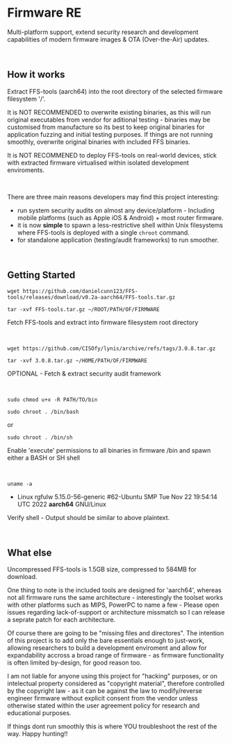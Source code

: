 <h1>Firmware RE</h1>

Multi-platform support, extend security research and development capabilities of modern firmware images & OTA (Over-the-Air) updates.

<br>

<h2>How it works</h2>

Extract FFS-tools (aarch64) into the root directory of the selected firmware filesystem '/'.

It is NOT RECOMMENDED to overwrite existing binaries, as this will run original executables from vendor for aditional testing - binaries may be customised from manufacture so its best to keep original binaries for application fuzzing and initial testing purposes. If things are not running smoothly, overwrite original binaries with included FFS binaries.

It is NOT RECOMMENED to deploy FFS-tools on real-world devices, stick with extracted firmware virtualised within isolated development enviroments.

<br>

There are three main reasons developers may find this project interesting:

* run system security audits on almost any device/platform - Including mobile platforms (such as Apple iOS & Android) + most router firmware.
* it is now **simple** to spawn a less-restrictive shell within Unix filesystems where FFS-tools is deployed with a single `chroot` command.
* for standalone application (testing/audit frameworks) to run smoother.

<br>

<h2>Getting Started</h2>

`wget https://github.com/danielcunn123/FFS-tools/releases/download/v0.2a-aarch64/FFS-tools.tar.gz`

`tar -xvf FFS-tools.tar.gz ~/ROOT/PATH/OF/FIRMWARE`

Fetch FFS-tools and extract into firmware filesystem root directory

<br>

`wget https://github.com/CISOfy/lynis/archive/refs/tags/3.0.8.tar.gz`

`tar -xvf 3.0.8.tar.gz ~/HOME/PATH/OF/FIRMWARE`


OPTIONAL - Fetch & extract security audit framework

<br>

`sudo chmod u+x -R PATH/TO/bin`

`sudo chroot . /bin/bash`

or

`sudo chroot . /bin/sh`


Enable 'execute' permissions to all binaries in firmware /bin and spawn either a BASH or SH shell

<br>

`uname -a`

- Linux rgfulw 5.15.0-56-generic #62-Ubuntu SMP Tue Nov 22 19:54:14 UTC 2022 **aarch64** GNU/Linux

Verify shell - Output should be similar to above plaintext.

<br>

<h2>What else</h2>

Uncompressed FFS-tools is 1.5GB size, compressed to 584MB for download.

One thing to note is the included tools are designed for 'aarch64', whereas not all firmware runs the same architecture - interestingly the toolset works with other platforms such as MIPS, PowerPC to name a few - Please open issues regarding lack-of-support or architecture missmatch so I can release a seprate patch for each architecture.

Of course there are going to be "missing files and directores". The intention of this project is to add only the bare essentials enough to just-work, allowing researchers to build a development enviroment and allow for expandability accross a broad range of firmware - as firmware functionality is often limited by-design, for good reason too.

I am not liable for anyone using this project for "hacking" purposes, or on intelectual property considered as "copyright material", therefore controlled by the copyright law - as it can be against the law to modify/reverse engineer firmware without explicit consent from the vendor unless otherwise stated within the user agreement policy for research and educational purposes. 

If things dont run smoothly this is where YOU troubleshoot the rest of the way. Happy hunting!!
